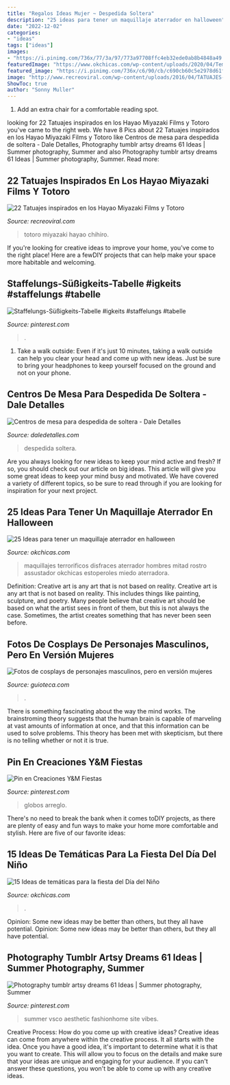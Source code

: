 ```yaml
---
title: "Regalos Ideas Mujer ~ Despedida Soltera"
description: "25 ideas para tener un maquillaje aterrador en halloween"
date: "2022-12-02"
categories:
- "ideas"
tags: ["ideas"]
images:
- "https://i.pinimg.com/736x/77/3a/97/773a97708ffc4eb32ede0ab8b4848a49.jpg"
featuredImage: "https://www.okchicas.com/wp-content/uploads/2020/04/Temáticas-de-decoración-el-día-del-niño-28-400x535.jpg"
featured_image: "https://i.pinimg.com/736x/c6/90/cb/c690cb60c5e2978d61f2ddf2101665da.jpg"
image: "http://www.recreoviral.com/wp-content/uploads/2016/04/TATUAJES-TOTORO-9.jpg"
ShowToc: true
author: "Sonny Muller"
---
```



1. Add an extra chair for a comfortable reading spot.

	

		
looking for 22 Tatuajes inspirados en los Hayao Miyazaki Films y Totoro you've came to the right web. We have 8 Pics about 22 Tatuajes inspirados en los Hayao Miyazaki Films y Totoro like Centros de mesa para despedida de soltera - Dale Detalles, Photography tumblr artsy dreams 61 Ideas | Summer photography, Summer and also Photography tumblr artsy dreams 61 Ideas | Summer photography, Summer. Read more:
		
    
## 22 Tatuajes Inspirados En Los Hayao Miyazaki Films Y Totoro

<img loading=lazy src="http://www.recreoviral.com/wp-content/uploads/2016/04/TATUAJES-TOTORO-9.jpg" onerror="this.onerror=null;this.src='https://tse2.mm.bing.net/th?id=OIP.BD1AR2Lmsewv8c3Pyk6gpAHaKL&amp;pid=15.1';" alt="22 Tatuajes inspirados en los Hayao Miyazaki Films y Totoro">

_Source: recreoviral.com_

>totoro miyazaki hayao chihiro. 

	

If you're looking for creative ideas to improve your home, you've come to the right place! Here are a fewDIY projects that can help make your space more habitable and welcoming.

    
## Staffelungs-Süßigkeits-Tabelle #igkeits #staffelungs #tabelle

<img loading=lazy src="https://i.pinimg.com/736x/c6/90/cb/c690cb60c5e2978d61f2ddf2101665da.jpg" onerror="this.onerror=null;this.src='https://tse1.mm.bing.net/th?id=OIP.Mgbxr_hLFoOiqJZTTakU-wHaNK&amp;pid=15.1';" alt="Staffelungs-Süßigkeits-Tabelle #igkeits #staffelungs #tabelle">

_Source: pinterest.com_

>. 

	

1. Take a walk outside: Even if it's just 10 minutes, taking a walk outside can help you clear your head and come up with new ideas. Just be sure to bring your headphones to keep yourself focused on the ground and not on your phone.

    
## Centros De Mesa Para Despedida De Soltera - Dale Detalles

<img loading=lazy src="https://i2.wp.com/www.daledetalles.com/wp-content/uploads/2016/07/centros-de-mesa-para-despedida-de-soltera.jpg" onerror="this.onerror=null;this.src='https://tse2.mm.bing.net/th?id=OIP.3xecuWE_JAwfkfAoJTuWFADMEy&amp;pid=15.1';" alt="Centros de mesa para despedida de soltera - Dale Detalles">

_Source: daledetalles.com_

>despedida soltera. 

	

Are you always looking for new ideas to keep your mind active and fresh? If so, you should check out our article on big ideas. This article will give you some great ideas to keep your mind busy and motivated. We have covered a variety of different topics, so be sure to read through if you are looking for inspiration for your next project.

    
## 25 Ideas Para Tener Un Maquillaje Aterrador En Halloween

<img loading=lazy src="https://www.okchicas.com/wp-content/uploads/2015/09/maquillaje-para-halloween-16-448x700.jpg" onerror="this.onerror=null;this.src='https://tse1.mm.bing.net/th?id=OIP.pYXbkPhw6thSwbTjG85dZwAAAA&amp;pid=15.1';" alt="25 Ideas para tener un maquillaje aterrador en halloween">

_Source: okchicas.com_

>maquillajes terrorificos disfraces aterrador hombres mitad rostro assustador okchicas estoperoles miedo aterradora. 

	

Definition: Creative art is any art that is not based on reality.
Creative art is any art that is not based on reality. This includes things like painting, sculpture, and poetry. Many people believe that creative art should be based on what the artist sees in front of them, but this is not always the case. Sometimes, the artist creates something that has never been seen before.

    
## Fotos De Cosplays De Personajes Masculinos, Pero En Versión Mujeres

<img loading=lazy src="http://gcdn.emol.cl/fotografia/files/2016/06/cosplays-personajes-femeninos12.jpg" onerror="this.onerror=null;this.src='https://tse2.mm.bing.net/th?id=OIP.Uqul0sF3S_uHoPM68e-iVgHaLH&amp;pid=15.1';" alt="Fotos de cosplays de personajes masculinos, pero en versión mujeres">

_Source: guioteca.com_

>. 

	

There is something fascinating about the way the mind works. The brainstroming theory suggests that the human brain is capable of marveling at vast amounts of information at once, and that this information can be used to solve problems. This theory has been met with skepticism, but there is no telling whether or not it is true.

    
## Pin En Creaciones Y&amp;M Fiestas

<img loading=lazy src="https://i.pinimg.com/736x/7f/65/f5/7f65f58a6cd6b96318bce13f0ff94b40.jpg" onerror="this.onerror=null;this.src='https://tse2.mm.bing.net/th?id=OIP.Pk-e3XcxUvID5ChptyfxWwHaJ3&amp;pid=15.1';" alt="Pin en Creaciones Y&amp;M Fiestas">

_Source: pinterest.com_

>globos arreglo. 

	

There's no need to break the bank when it comes toDIY projects, as there are plenty of easy and fun ways to make your home more comfortable and stylish. Here are five of our favorite ideas: 

    
## 15 Ideas De Temáticas Para La Fiesta Del Día Del Niño

<img loading=lazy src="https://www.okchicas.com/wp-content/uploads/2020/04/Temáticas-de-decoración-el-día-del-niño-28-400x535.jpg" onerror="this.onerror=null;this.src='https://tse2.mm.bing.net/th?id=OIP.LEyt4FKl7Lg3ftzD3d5TaQAAAA&amp;pid=15.1';" alt="15 Ideas de temáticas para la fiesta del Día del Niño">

_Source: okchicas.com_

>. 

	

Opinion: Some new ideas may be better than others, but they all have potential.
Opinion: Some new ideas may be better than others, but they all have potential.

    
## Photography Tumblr Artsy Dreams 61 Ideas | Summer Photography, Summer

<img loading=lazy src="https://i.pinimg.com/736x/77/3a/97/773a97708ffc4eb32ede0ab8b4848a49.jpg" onerror="this.onerror=null;this.src='https://tse3.mm.bing.net/th?id=OIP.7sKdk_axWtBswmzsMRC27QAAAA&amp;pid=15.1';" alt="Photography tumblr artsy dreams 61 Ideas | Summer photography, Summer">

_Source: pinterest.com_

>summer vsco aesthetic fashionhome site vibes. 

	

Creative Process: How do you come up with creative ideas?
Creative ideas can come from anywhere within the creative process. It all starts with the idea. Once you have a good idea, it's important to determine what it is that you want to create. This will allow you to focus on the details and make sure that your ideas are unique and engaging for your audience. If you can't answer these questions, you won't be able to come up with any creative ideas.

